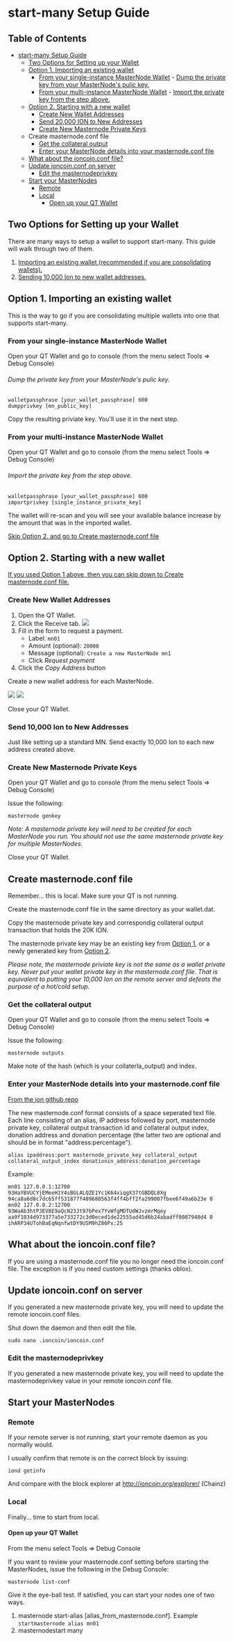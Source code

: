 # start-many Setup Guide

Table of Contents
-----------------
- [start-many Setup Guide](#start-many-setup-guide)
    - [Two Options for Setting up your Wallet](#two-options-for-setting-up-your-wallet)
    - [Option 1. Importing an existing wallet](#option-1-importing-an-existing-wallet)
        - [From your single-instance MasterNode Wallet](#from-your-single-instance-masternode-wallet)
                    - [Dump the private key from your MasterNode's pulic key.](#dump-the-private-key-from-your-masternodes-pulic-key)
        - [From your multi-instance MasterNode Wallet](#from-your-multi-instance-masternode-wallet)
                    - [Import the private key from the step above.](#import-the-private-key-from-the-step-above)
    - [Option 2. Starting with a new wallet](#option-2-starting-with-a-new-wallet)
        - [Create New Wallet Addresses](#create-new-wallet-addresses)
        - [Send 20,000 ION to New Addresses](#send-20000-ion-to-new-addresses)
        - [Create New Masternode Private Keys](#create-new-masternode-private-keys)
    - [<a name="masternodeconf"></a>Create masternode.conf file](#a-name%22masternodeconf%22acreate-masternodeconf-file)
        - [Get the collateral output](#get-the-collateral-output)
        - [Enter your MasterNode details into your masternode.conf file](#enter-your-masternode-details-into-your-masternodeconf-file)
    - [What about the ioncoin.conf file?](#what-about-the-ioncoinconf-file)
    - [Update ioncoin.conf on server](#update-ioncoinconf-on-server)
        - [Edit the masternodeprivkey](#edit-the-masternodeprivkey)
    - [Start your MasterNodes](#start-your-masternodes)
        - [Remote](#remote)
        - [Local](#local)
            - [Open up your QT Wallet](#open-up-your-qt-wallet)

## Two Options for Setting up your Wallet
There are many ways to setup a wallet to support start-many. This guide will walk through two of them.

1. [Importing an existing wallet (recommended if you are consolidating wallets).](#option1)
2. [Sending 10,000 Ion to new wallet addresses.](#option2)

## Option 1. Importing an existing wallet

This is the way to go if you are consolidating multiple wallets into one that supports start-many. 

### From your single-instance MasterNode Wallet

Open your QT Wallet and go to console (from the menu select Tools => Debug Console)

###### Dump the private key from your MasterNode's pulic key.

```
walletpassphrase [your_wallet_passphrase] 600
dumpprivkey [mn_public_key]
```

Copy the resulting priviate key. You'll use it in the next step.

### From your multi-instance MasterNode Wallet

Open your QT Wallet and go to console (from the menu select Tools => Debug Console)

###### Import the private key from the step above.

```
walletpassphrase [your_wallet_passphrase] 600
importprivkey [single_instance_private_key]
```

The wallet will re-scan and you will see your available balance increase by the amount that was in the imported wallet.

[Skip Option 2. and go to Create masternode.conf file](#masternodeconf)

## Option 2. Starting with a new wallet
[If you used Option 1 above, then you can skip down to Create masternode.conf file.](#masternodeconf)

### Create New Wallet Addresses

1. Open the QT Wallet.
2. Click the Receive tab. 
   ![](https://raw.githubusercontent.com/wiki/cevap/ion/assets/images/sources/receive-3.1.0.png)
3. Fill in the form to request a payment.
    * Label: `mn01`
    * Amount (optional): `20000`
    * Message (optional): `Create a new MasterNode mn1`
    * Click *Request payment*
4. Click the *Copy Address* button

Create a new wallet address for each MasterNode.

![](https://raw.githubusercontent.com/wiki/cevap/ion/assets/images/sources/request-payment-mn1.png)
![](https://raw.githubusercontent.com/wiki/cevap/ion/assets/images/sources/request-payment-mn1-paymentinfo.png)

Close your QT Wallet.

### Send 10,000 Ion to New Addresses

Just like setting up a standard MN. Send exactly 10,000 Ion to each new address created above.

### Create New Masternode Private Keys

Open your QT Wallet and go to console (from the menu select Tools => Debug Console)

Issue the following:

```masternode genkey```

*Note: A masternode private key will need to be created for each MasterNode you run. You should not use the same masternode private key for multiple MasterNodes.*

Close your QT Wallet.

## <a name="masternodeconf"></a>Create masternode.conf file

Remember... this is local. Make sure your QT is not running.

Create the masternode.conf file in the same directory as your wallet.dat.

Copy the masternode private key and correspondig collateral output transaction that holds the 20K ION.

The masternode private key may be an existing key from [Option 1](#option-1-importing-an-existing-wallet), or a newly generated key from [Option 2](#option-2-starting-with-a-new-wallet). 

*Please note, the masternode priviate key is not the same as a wallet private key. Never put your wallet private key in the masternode.conf file. That is equivalent to putting your 10,000 Ion on the remote server and defeats the purpose of a hot/cold setup.*

### Get the collateral output

Open your QT Wallet and go to console (from the menu select Tools => Debug Console)

Issue the following:

```masternode outputs```

Make note of the hash (which is your collaterla_output) and index.

### Enter your MasterNode details into your masternode.conf file
[From the ion github repo](masternode_conf.md)

The new masternode.conf format consists of a space seperated text file. Each line consisting of an alias, IP address followed by port, masternode private key, collateral output transaction id and collateral output index, donation address and donation percentage (the latter two are optional and should be in format "address:percentage").

```
alias ipaddress:port masternode_private_key collateral_output collateral_output_index donationin_address:donation_percentage
```



Example:

```
mn01 127.0.0.1:12700 93HaYBVUCYjEMeeH1Y4sBGLALQZE1Yc1K64xiqgX37tGBDQL8Xg 94ca8a6d8c7dc65ff531877f409680563f4ff4bff2fa299007fbee6f49a6b23e 0
mn02 127.0.0.2:12700 93WaAb3htPJEV8E9aQcN23Jt97bPex7YvWfgMDTUdWJvzmrMqey aa9f1034d973377a5e733272c3d0eced1de22555ad45d6b24abadff8087948d4 0 ihARP34UTohBaEqNqnfwtDY9USM9hZ86Px:25
```

## What about the ioncoin.conf file?

If you are using a masternode.conf file you no longer need the ioncoin.conf file. The exception is if you need custom settings (thanks oblox). 

## Update ioncoin.conf on server

If you generated a new masternode private key, you will need to update the remote ioncoin.conf files.

Shut down the daemon and then edit the file.

```sudo nano .ioncoin/ioncoin.conf```

### Edit the masternodeprivkey
If you generated a new masternode private key, you will need to update the masternodeprivkey value in your remote ioncoin.conf file.

## Start your MasterNodes

### Remote

If your remote server is not running, start your remote daemon as you normally would. 

I usually confirm that remote is on the correct block by issuing:

```iond getinfo```

And compare with the block explorer at http://ioncoin.org/explorer/ (Chainz)

### Local

Finally... time to start from local.

#### Open up your QT Wallet

From the menu select Tools => Debug Console

If you want to review your masternode.conf setting before starting the MasterNodes, issue the following in the Debug Console:

```masternode list-conf```

Give it the eye-ball test. If satisfied, you can start your nodes one of two ways.

1. masternode start-alias [alias_from_masternode.conf]. Example ```startmasternode alias mn01```
2. masternodestart many
